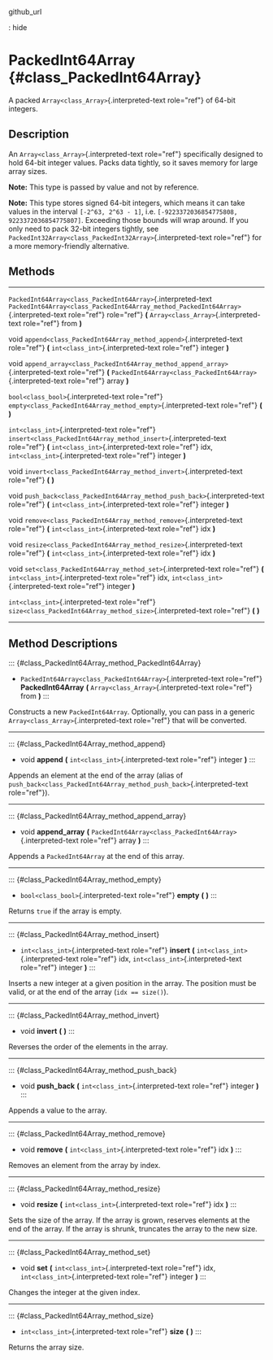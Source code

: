 github\_url

:   hide

PackedInt64Array {#class_PackedInt64Array}
================

A packed `Array<class_Array>`{.interpreted-text role="ref"} of 64-bit
integers.

Description
-----------

An `Array<class_Array>`{.interpreted-text role="ref"} specifically
designed to hold 64-bit integer values. Packs data tightly, so it saves
memory for large array sizes.

**Note:** This type is passed by value and not by reference.

**Note:** This type stores signed 64-bit integers, which means it can
take values in the interval `[-2^63, 2^63 - 1]`, i.e.
`[-9223372036854775808, 9223372036854775807]`. Exceeding those bounds
will wrap around. If you only need to pack 32-bit integers tightly, see
`PackedInt32Array<class_PackedInt32Array>`{.interpreted-text role="ref"}
for a more memory-friendly alternative.

Methods
-------

  -------------------------------------------------------------- --------------------------------------------------------------------------------------
  `PackedInt64Array<class_PackedInt64Array>`{.interpreted-text   `PackedInt64Array<class_PackedInt64Array_method_PackedInt64Array>`{.interpreted-text
  role="ref"}                                                    role="ref"} **(** `Array<class_Array>`{.interpreted-text role="ref"} from **)**

  void                                                           `append<class_PackedInt64Array_method_append>`{.interpreted-text role="ref"} **(**
                                                                 `int<class_int>`{.interpreted-text role="ref"} integer **)**

  void                                                           `append_array<class_PackedInt64Array_method_append_array>`{.interpreted-text
                                                                 role="ref"} **(** `PackedInt64Array<class_PackedInt64Array>`{.interpreted-text
                                                                 role="ref"} array **)**

  `bool<class_bool>`{.interpreted-text role="ref"}               `empty<class_PackedInt64Array_method_empty>`{.interpreted-text role="ref"} **(** **)**

  `int<class_int>`{.interpreted-text role="ref"}                 `insert<class_PackedInt64Array_method_insert>`{.interpreted-text role="ref"} **(**
                                                                 `int<class_int>`{.interpreted-text role="ref"} idx, `int<class_int>`{.interpreted-text
                                                                 role="ref"} integer **)**

  void                                                           `invert<class_PackedInt64Array_method_invert>`{.interpreted-text role="ref"} **(**
                                                                 **)**

  void                                                           `push_back<class_PackedInt64Array_method_push_back>`{.interpreted-text role="ref"}
                                                                 **(** `int<class_int>`{.interpreted-text role="ref"} integer **)**

  void                                                           `remove<class_PackedInt64Array_method_remove>`{.interpreted-text role="ref"} **(**
                                                                 `int<class_int>`{.interpreted-text role="ref"} idx **)**

  void                                                           `resize<class_PackedInt64Array_method_resize>`{.interpreted-text role="ref"} **(**
                                                                 `int<class_int>`{.interpreted-text role="ref"} idx **)**

  void                                                           `set<class_PackedInt64Array_method_set>`{.interpreted-text role="ref"} **(**
                                                                 `int<class_int>`{.interpreted-text role="ref"} idx, `int<class_int>`{.interpreted-text
                                                                 role="ref"} integer **)**

  `int<class_int>`{.interpreted-text role="ref"}                 `size<class_PackedInt64Array_method_size>`{.interpreted-text role="ref"} **(** **)**
  -------------------------------------------------------------- --------------------------------------------------------------------------------------

Method Descriptions
-------------------

::: {#class_PackedInt64Array_method_PackedInt64Array}
-   `PackedInt64Array<class_PackedInt64Array>`{.interpreted-text
    role="ref"} **PackedInt64Array** **(**
    `Array<class_Array>`{.interpreted-text role="ref"} from **)**
:::

Constructs a new `PackedInt64Array`. Optionally, you can pass in a
generic `Array<class_Array>`{.interpreted-text role="ref"} that will be
converted.

------------------------------------------------------------------------

::: {#class_PackedInt64Array_method_append}
-   void **append** **(** `int<class_int>`{.interpreted-text role="ref"}
    integer **)**
:::

Appends an element at the end of the array (alias of
`push_back<class_PackedInt64Array_method_push_back>`{.interpreted-text
role="ref"}).

------------------------------------------------------------------------

::: {#class_PackedInt64Array_method_append_array}
-   void **append\_array** **(**
    `PackedInt64Array<class_PackedInt64Array>`{.interpreted-text
    role="ref"} array **)**
:::

Appends a `PackedInt64Array` at the end of this array.

------------------------------------------------------------------------

::: {#class_PackedInt64Array_method_empty}
-   `bool<class_bool>`{.interpreted-text role="ref"} **empty** **(**
    **)**
:::

Returns `true` if the array is empty.

------------------------------------------------------------------------

::: {#class_PackedInt64Array_method_insert}
-   `int<class_int>`{.interpreted-text role="ref"} **insert** **(**
    `int<class_int>`{.interpreted-text role="ref"} idx,
    `int<class_int>`{.interpreted-text role="ref"} integer **)**
:::

Inserts a new integer at a given position in the array. The position
must be valid, or at the end of the array (`idx == size()`).

------------------------------------------------------------------------

::: {#class_PackedInt64Array_method_invert}
-   void **invert** **(** **)**
:::

Reverses the order of the elements in the array.

------------------------------------------------------------------------

::: {#class_PackedInt64Array_method_push_back}
-   void **push\_back** **(** `int<class_int>`{.interpreted-text
    role="ref"} integer **)**
:::

Appends a value to the array.

------------------------------------------------------------------------

::: {#class_PackedInt64Array_method_remove}
-   void **remove** **(** `int<class_int>`{.interpreted-text role="ref"}
    idx **)**
:::

Removes an element from the array by index.

------------------------------------------------------------------------

::: {#class_PackedInt64Array_method_resize}
-   void **resize** **(** `int<class_int>`{.interpreted-text role="ref"}
    idx **)**
:::

Sets the size of the array. If the array is grown, reserves elements at
the end of the array. If the array is shrunk, truncates the array to the
new size.

------------------------------------------------------------------------

::: {#class_PackedInt64Array_method_set}
-   void **set** **(** `int<class_int>`{.interpreted-text role="ref"}
    idx, `int<class_int>`{.interpreted-text role="ref"} integer **)**
:::

Changes the integer at the given index.

------------------------------------------------------------------------

::: {#class_PackedInt64Array_method_size}
-   `int<class_int>`{.interpreted-text role="ref"} **size** **(** **)**
:::

Returns the array size.
